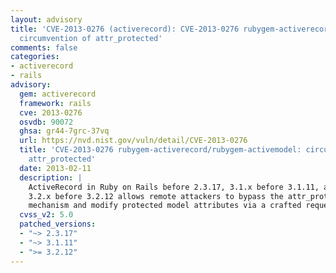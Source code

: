 ```yaml
---
layout: advisory
title: 'CVE-2013-0276 (activerecord): CVE-2013-0276 rubygem-activerecord/rubygem-activemodel:
  circumvention of attr_protected'
comments: false
categories:
- activerecord
- rails
advisory:
  gem: activerecord
  framework: rails
  cve: 2013-0276
  osvdb: 90072
  ghsa: gr44-7grc-37vq
  url: https://nvd.nist.gov/vuln/detail/CVE-2013-0276
  title: 'CVE-2013-0276 rubygem-activerecord/rubygem-activemodel: circumvention of
    attr_protected'
  date: 2013-02-11
  description: |
    ActiveRecord in Ruby on Rails before 2.3.17, 3.1.x before 3.1.11, and
    3.2.x before 3.2.12 allows remote attackers to bypass the attr_protected protection
    mechanism and modify protected model attributes via a crafted request.
  cvss_v2: 5.0
  patched_versions:
  - "~> 2.3.17"
  - "~> 3.1.11"
  - ">= 3.2.12"
---
```

